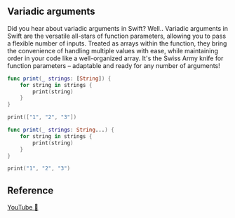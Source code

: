 ## Variadic arguments

Did you hear about variadic arguments in Swift? Well.. Variadic arguments in Swift are the versatile all-stars of function parameters, allowing you to pass a flexible number of inputs. Treated as arrays within the function, they bring the convenience of handling multiple values with ease, while maintaining order in your code like a well-organized array. It's the Swiss Army knife for function parameters – adaptable and ready for any number of arguments!

```swift
func print(_ strings: [String]) {
    for string in strings {
        print(string)
    }
}

print(["1", "2", "3"])

func print(_ strings: String...) {
    for string in strings {
        print(string)
    }
}

print("1", "2", "3")
```

## Reference

[YouTube 👀](https://youtube.com/shorts/_4qsVCHOE-A?feature=share)